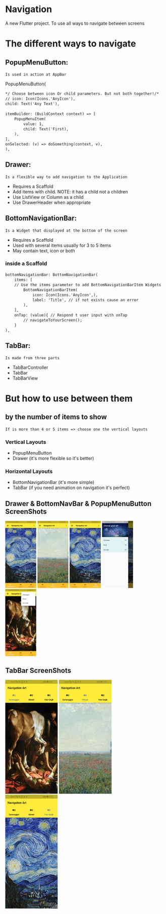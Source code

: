 # Navigation

A new Flutter project. To use all ways to navigate between screens

# The different ways to navigate
## PopupMenuButton: 
    Is used in action at AppBar
PopupMenuButton(

    */ Choose between icon Or child parameters. But not both together!/*
    // icon: Icon(Icons.'AnyIcon'),
    child: Text('Any Text'),

    itemBuilder: (BuildContext context) => [
        PopupMenuItem(
            value: 1,
            child: Text('First),
        ),
    ],
    onSelected: (v) => doSomething(context, v),
    ),

## Drawer:
    Is a flexible way to add navigation to the Application
* Requires a Scaffold
* Add items with child. NOTE: it has a child not a children
* Use ListView or Column as a child
* Use DrawerHeader when appropriate 

## BottomNavigationBar:
    Is a Widget that displayed at the bottom of the screen
* Requires a Scaffold
* Used with several items usually for 3 to 5 items
* May contain text, icon or both


### inside a Scaffold

    bottomNavigationBar: BottomNavigationBar(   
        items: [
        // Use the items parameter to add BottomNavigationBarItem Widgets
            BottomNavigationBarItem(
                icon: Icon(Icons.'AnyIcon',),
                label: 'Title', // if not exists cause an error
            ),
        ],
        onTap: (value){ // Respond t user input with onTap
            // navigateToYourScreen();
        }
    ),

## TabBar:
    Is made from three parts
* TabBarController
* TabBar
* TabBarView


# But how to use between them
## by the number of items to show
    If is more than 4 or 5 items => choose one the vertical layouts

### Vertical Layouts
* PopupMenuButton 
* Drawer (it's more flexible so it's better)

### Horizontal Layouts
* BottomNavigationBar (it's more simple)
* TabBar (if you need animation on navigation it's perfect)


## Drawer & BottomNavBar & PopupMenuButton ScreenShots
<p float="left">
  <img src="screenshots/bottom1.jpg" width="19.5%" />
  <img src="screenshots/bottom2.jpg" width="19.5%" />
  <img src="screenshots/bottom3.jpg" width="19.5%" />
  <img src="screenshots/drawer.jpg" width="19.5%" /> 
  <img src="screenshots/popup.jpg" width="19.5%" /> 
</p>

## TabBar ScreenShots
<p float="left">
  <img src="screenshots/tab1.jpg" width="33%" />
  <img src="screenshots/tab2.jpg" width="33%" />
  <img src="screenshots/tab3.jpg" width="33%" />
</p>
